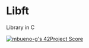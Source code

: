 # Libft
Library in C

[![mbueno-g's 42Project Score](https://badge42.herokuapp.com/api/project/mbueno-g/Libft)](https://github.com/JaeSeoKim/badge42)
